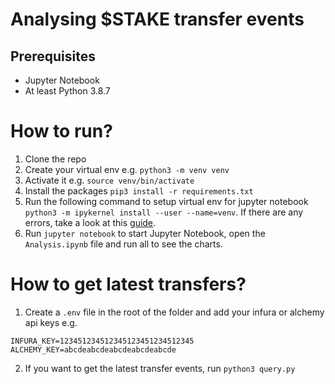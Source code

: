 # Analysing $STAKE transfer events

## Prerequisites

- Jupyter Notebook
- At least Python 3.8.7

# How to run?

1. Clone the repo
2. Create your virtual env e.g. `python3 -m venv venv`
3. Activate it e.g. `source venv/bin/activate`
4. Install the packages `pip3 install -r requirements.txt`
5. Run the following command to setup virtual env for jupyter notebook `python3 -m ipykernel install --user --name=venv`. If there are any errors, take a look at this [guide](https://janakiev.com/blog/jupyter-virtual-envs/).
6. Run `jupyter notebook` to start Jupyter Notebook, open the `Analysis.ipynb` file and run all to see the charts. 

# How to get latest transfers?
1. Create a `.env` file in the root of the folder and add your infura or alchemy api keys e.g.
```
INFURA_KEY=123451234512345123451234512345
ALCHEMY_KEY=abcdeabcdeabcdeabcdeabcde
```
2. If you want to get the latest transfer events, run `python3 query.py`